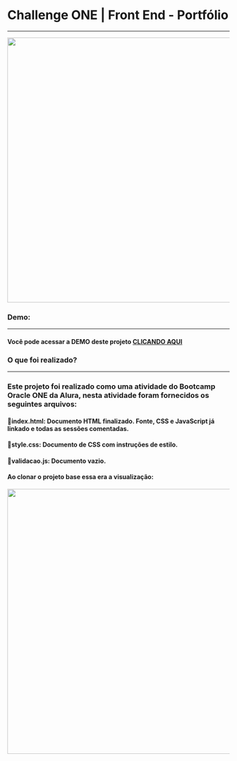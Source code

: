 # Challenge ONE | Front End - Portfólio
---

<p align="center" >
     <img width="600" heigth="600" src="https://user-images.githubusercontent.com/101413385/168887837-b6d26532-6782-48dc-92eb-e48bf6c57a15.png">
</p>

###  Demo:
---
#### Você pode acessar a DEMO deste projeto [CLICANDO AQUI](https://challenge-one-portfolio-seven.vercel.app/)


### O que foi realizado?
---
### Este projeto foi realizado como uma atividade do Bootcamp Oracle ONE da Alura, nesta atividade foram fornecidos os seguintes arquivos:
#### 🔹index.html: Documento HTML finalizado. Fonte, CSS e JavaScript já linkado e todas as sessões comentadas.
#### 🔹style.css: Documento de CSS com instruções de estilo.
#### 🔹validacao.js: Documento vazio.
#### Ao clonar o projeto base essa era a visualização:


<p align="center" >
     <img width="600" heigth="600" src="https://user-images.githubusercontent.com/101413385/168888313-d031e9e1-1449-4b73-bd3c-3102223097f3.png">
</p>

